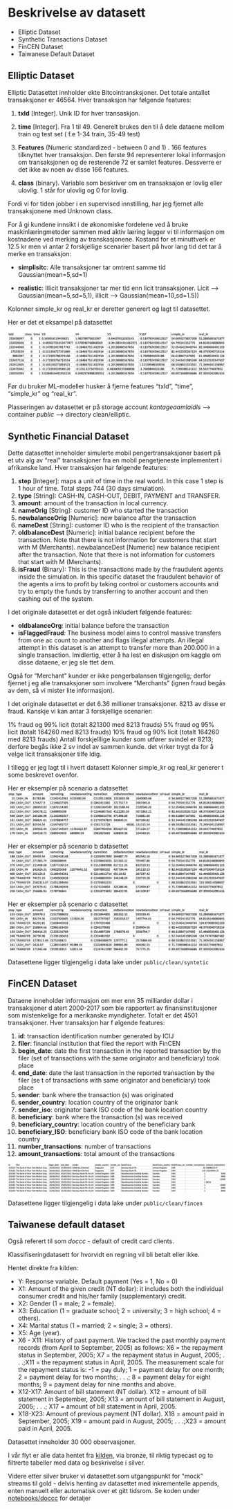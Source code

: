 
# Beskrivelse av datasett

- Elliptic Dataset
- Synthetic Transactions Dataset
- FinCEN Dataset
- Taiwanese Default Dataset

## Elliptic Dataset

Elliptic Datasettet innholder ekte Bitcointransksjoner. Det totale antallet transaksjoner er 46564. Hver transaksjon har følgende features:

1. **txId** [Integer]. Unik ID for hver transaskjon.

2. **time** [Integer]. Fra 1 til 49. Generelt brukes den til å dele dataene mellom train og test set ( f.e 1-34 train, 35-49 test)

3. **Features** (Numeric standardized - between 0 and 1) . 166 features tilknyttet hver transaksjon. Den første 94 representerer lokal informasjon om transaksjonen og de resterende 72 er samlet features. Dessverre er det ikke av noen av disse 166 features.

4. **class** (binary). Variable som beskriver om en transaksajon er lovlig eller ulovlig. 1 står for ulovlig og 0 for lovlig.

Fordi vi for tiden jobber i en supervised innstilling, har jeg fjernet alle transaksjonene med Unknown class.

For å gi kundene innsikt i de økonomiske fordelene ved å bruke maskinlæringmetoder sammen med aktiv læring legger vi til informasjon om kostnadene ved merking av transkasjonene. Kostand for et minuttverk er 12.5 kr men vi antar 2 forskjellige scenarier basert på hvor lang tid det tar å merke en transaksjon:

- **simplisitc**: Alle transaksjoner tar omtrent samme tid Gaussian(mean=5,sd=1)

- **realistic**: Illicit transaksjoner tar mer tid enn licit transaksjoner. Licit –> Gaussian(mean=5,sd=5,1), illicit –> Gaussian(mean=10,sd=1.5))

Kolonner simple_kr og real_kr er deretter generert og lagt til datasettet.

Her er det et eksampel på datasettet

![image.png](/docs/images/elliptic.png)

Før du bruker ML-modeller husker å fjerne features “txId”, “time”, “simple_kr” og “real_kr”.

Plasseringen av datasettet er på storage account _kantageaamlaidls_ --> container _public_ --> directory clean/elliptic.

## Synthetic Financial Dataset

Dette datasettet inneholder simulerte mobil pengertransaksjoner basert på et utv
alg av “real” transaksjoner fra en mobil pengetjeneste implementert i afrikanske
 land. Hver transaksjon har følgende features:

1. **step** [Integer]: maps a unit of time in the real world. In this case 1 step is 1
hour of time. Total steps 744 (30 days simulation).
2. **type** [String]: CASH-IN, CASH-OUT, DEBIT, PAYMENT and TRANSFER.
3. **amount**: amount of the transaction in local currency.
4. **nameOrig** [String]: customer ID who started the transaction
5. **newbalanceOrig** [Numeric]: new balance after the transaction
6. **nameDest** [String]: customer ID who is the recipient of the transaction
7. **oldbalanceDest** [Numeric]: initial balance recipient before the transaction. Note
 that there is not information for customers that start with M (Merchants).
newbalanceDest [Numeric] new balance recipient after the transaction. Note that
there is not information for customers that start with M (Merchants).
8. **isFraud** (Binary): This is the transactions made by the fraudulent agents inside
the simulation. In this specific dataset the fraudulent behavior of the agents a
ims to profit by taking control or customers accounts and try to empty the funds
 by transferring to another account and then cashing out of the system.

I det originale datasettet er det også inkludert følgende features:

- **oldbalanceOrg**: initial balance before the transaction
- **isFlaggedFraud**: The business model aims to control massive transfers from one ac
count to another and flags illegal attempts. An illegal attempt in this dataset
is an attempt to transfer more than 200.000 in a single transaction.
Imidlertig, etter å ha lest en diskusjon om kaggle  om disse dataene, er jeg sle
ttet dem.

Også for “Merchant” kunder er ikke pengerbalansen tilgjengelig; derfor fjernet j
eg alle transaksjoner som involvere “Merchants” (ignen fraud begås av dem, så vi
 mister lite informasjon).

I det originale datasettet er det 6.36 millioner transaksjoner. 8213 av disse er
 fraud. Kanskje vi kan antar 3 forskjellige scenarier:

1% fraud og 99% licit (totalt 821300 med 8213 frauds)
5% fraud og 95% licit (totalt 164260 med 8213 frauds)
10% fraud og 90% licit (totalt 164260 med 8213 frauds)
Antall forskjelllige kunder som utfører svindel er 8213; derfore begås ikke 2 sv
indel av sammen kunde. det virker trygt da for å velge licit transaksjoner tilfe
ldig.

I tillegg er jeg lagt til i hvert datasett Kolonner simple_kr og real_kr generer
t some beskrevet ovenfor.

Her er eksempler på scenario a datasettet
![image.png](/docs/images/syntetic1.png)

Her er eksempler på scenario b datasettet
![image.png](/docs/images/syntetic2.png)

Her er eksempler på scenario c datasettet
![image.png](/docs/images/syntetic3.png)

Datasettene ligger tilgjengelig i data lake under ```public/clean/syntetic```

## FinCEN Dataset

Dataene inneholder informasjon om mer enn 35 milliarder dollar i transaksjoner d
atert 2000-2017 som ble rapportert av finansinstitusjoner som mistenkelige for a
merikanske myndigheter. Totalt er det 4501 transaksjoner. Hver transaksjon har f
ølgende features:

1. **id**: transaction identification number generated by ICIJ
2. **filer**: financial institution that filed the report with FinCEN
3. **begin_date**: date the first transaction in the reported transaction by the filer
(set of transactions with the same originator and beneficiary) took place
4. **end_date**: date the last transaction in the reported transaction by the filer (se
t of transactions with same originator and beneficiary) took place
5. **sender**: bank where the transaction (s) was originated
6. **sender_country**: location country of the originator bank
7. **sender_iso**: originator bank ISO code of the bank location country
8. **beneficiary**: bank where the transaction (s) was received
9. **beneficiary_country**: location country of the beneficiary bank
10. **beneficiary_ISO**: beneficiary bank ISO code of the bank location country
11. **number_transactions**: number of transactions
12. **amount_transactions**: total amount of the transactions

![image.png](/docs/images/fincen.png)

Datasettene ligger tilgjengelig i data lake under ```public/clean/fincen```

## Taiwanese default dataset

Også referert til som *doccc* - default of credit card clients.

Klassifiseringdatasett for hvorvidt en regning vil bli betalt eller ikke.

Hentet direkte fra kilden:

- Y: Response variable. Default payment (Yes = 1, No = 0)
- X1: Amount of the given credit (NT dollar): it includes both the individual consumer credit and his/her family (supplementary) credit.
- X2: Gender (1 = male; 2 = female).
- X3: Education (1 = graduate school; 2 = university; 3 = high school; 4 = others).
- X4: Marital status (1 = married; 2 = single; 3 = others).
- X5: Age (year).
- X6 - X11: History of past payment. We tracked the past monthly payment records (from April to September, 2005) as follows: X6 = the repayment status in September, 2005; X7 = the repayment status in August, 2005; . . .;X11 = the repayment status in April, 2005. The measurement scale for the repayment status is: -1 = pay duly; 1 = payment delay for one month; 2 = payment delay for two months; . . .; 8 = payment delay for eight months; 9 = payment delay for nine months and above.
- X12-X17: Amount of bill statement (NT dollar). X12 = amount of bill statement in September, 2005; X13 = amount of bill statement in August, 2005; . . .; X17 = amount of bill statement in April, 2005.
- X18-X23: Amount of previous payment (NT dollar). X18 = amount paid in September, 2005; X19 = amount paid in August, 2005; . . .;X23 = amount paid in April, 2005.

Datasettet inneholder 30 000 observasjoner.

I vår flyt er alle data hentet fra [kilden](https://archive.ics.uci.edu/ml/machine-learning-databases/00350/), via bronze, til riktig typecast og to filtrerte tabeller med data og beskrivelse i silver.

Videre etter silver bruker vi datasettet som utgangspunkt for "mock" streams til gold - delvis henting av datasettet med inkrementelle appends, enten manuelt eller automatisk over et gitt tidsrom. Se koden under [notebooks/doccc](notebooks/doccc) for detaljer
